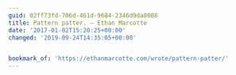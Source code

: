 ```yaml
---
guid: 02ff73fd-706d-461d-9684-2346d9da0008
title: Pattern patter. — Ethan Marcotte
date: '2017-01-02T15:20:25+00:00'
changed: '2019-09-24T14:35:05+00:00'


bookmark_of: 'https://ethanmarcotte.com/wrote/pattern-patter/'
---
```




